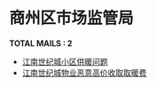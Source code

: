 # 商州区市场监管局

__TOTAL MAILS : 2__
- [江南世纪城小区供暖问题](../../category/letters/6608.md)
- [江南世纪城物业恶意高价收取取暖费](../../category/letters/6602.md)